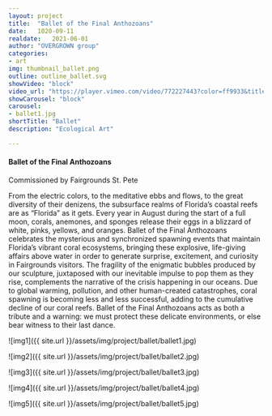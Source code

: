 ```yaml
---
layout: project
title:  "Ballet of the Final Anthozoans"
date:   1020-09-11
realdate:   2021-06-01
author: "OVERGROWN group"
categories:
- art
img: thumbnail_ballet.png
outline: outline_ballet.svg
showVideo: "block"
video_url: "https://player.vimeo.com/video/772227443?color=ff9933&title=0&byline=0&portrait=0"
showCarousel: "block"
carousel:
- ballet1.jpg
shortTitle: "Ballet"
description: "Ecological Art"

---
```

#### Ballet of the Final Anthozoans ####

Commissioned by Fairgrounds St. Pete

From the electric colors, to the meditative ebbs and flows, to the great diversity of their denizens, the subsurface realms of Florida’s coastal reefs are as “Florida” as it gets. Every year in August during the start of a full moon, corals, anemones, and sponges release their eggs in a blizzard of white, pinks, yellows, and oranges. Ballet of the Final Anthozoans celebrates the mysterious and synchronized spawning events that maintain Florida’s vibrant coral ecosystems, bringing these explosive, life-giving affairs above water in order to generate surprise, excitement, and curiosity in Fairgrounds visitors. The fragility of the enigmatic bubbles produced by our sculpture, juxtaposed with our inevitable impulse to pop them as they rise, complements the narrative of the crisis happening in our oceans. Due to global warming, pollution, and other human-created catastrophes, coral spawning is becoming less and less successful, adding to the cumulative decline of our coral reefs. Ballet of the Final Anthozoans acts as both a tribute and a warning: we must protect these delicate environments, or else bear witness to their last dance.

![img1]({{ site.url }}/assets/img/project/ballet/ballet1.jpg)


![img2]({{ site.url }}/assets/img/project/ballet/ballet2.jpg)


![img3]({{ site.url }}/assets/img/project/ballet/ballet3.jpg)


![img4]({{ site.url }}/assets/img/project/ballet/ballet4.jpg)


![img5]({{ site.url }}/assets/img/project/ballet/ballet5.jpg)

